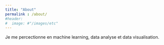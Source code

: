 ```yaml
---
title: "About"
permalink : /about/
#header:
#  image: #"/images/etc"
---
```

Je me percectionne en machine learning, data analyse et data visualisation.
